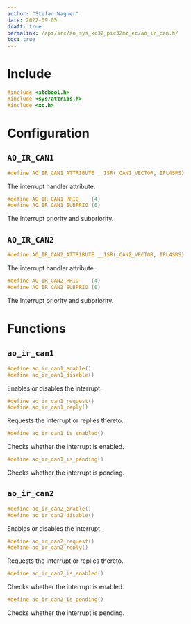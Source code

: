 ```yaml
---
author: "Stefan Wagner"
date: 2022-09-05
draft: true
permalink: /api/src/ao_sys_xc32_pic32mz_ec/ao_ir_can.h/
toc: true
---
```


# Include

```c
#include <stdbool.h>
#include <sys/attribs.h>
#include <xc.h>
```

# Configuration

## `AO_IR_CAN1`

```c
#define AO_IR_CAN1_ATTRIBUTE __ISR(_CAN1_VECTOR, IPL4SRS)
```

The interrupt handler attribute.

```c
#define AO_IR_CAN1_PRIO    (4)
#define AO_IR_CAN1_SUBPRIO (0)
```

The interrupt priority and subpriority.

## `AO_IR_CAN2`

```c
#define AO_IR_CAN2_ATTRIBUTE __ISR(_CAN2_VECTOR, IPL4SRS)
```

The interrupt handler attribute.

```c
#define AO_IR_CAN2_PRIO    (4)
#define AO_IR_CAN2_SUBPRIO (0)
```

The interrupt priority and subpriority.

# Functions

## `ao_ir_can1`

```c
#define ao_ir_can1_enable()
#define ao_ir_can1_disable()
```

Enables or disables the interrupt.

```c
#define ao_ir_can1_request()
#define ao_ir_can1_reply()
```

Requests the interrupt or replies thereto.

```c
#define ao_ir_can1_is_enabled()
```

Checks whether the interrupt is enabled.

```c
#define ao_ir_can1_is_pending()
```

Checks whether the interrupt is pending.

## `ao_ir_can2`

```c
#define ao_ir_can2_enable()
#define ao_ir_can2_disable()
```

Enables or disables the interrupt.

```c
#define ao_ir_can2_request()
#define ao_ir_can2_reply()
```

Requests the interrupt or replies thereto.

```c
#define ao_ir_can2_is_enabled()
```

Checks whether the interrupt is enabled.

```c
#define ao_ir_can2_is_pending()
```

Checks whether the interrupt is pending.
